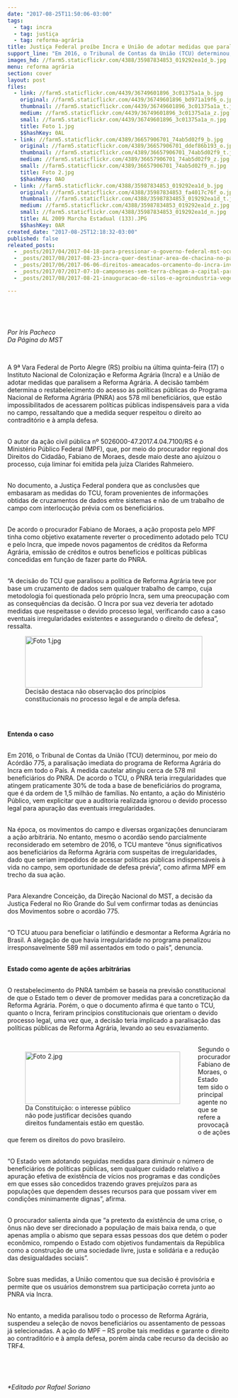 ```yaml
---
date: "2017-08-25T11:50:06-03:00"
tags:
  - tag: incra
  - tag: justiça
  - tag: reforma-agrária
title: Justiça Federal proíbe Incra e União de adotar medidas que paralisem a Reforma Agrária
support_line: "Em 2016, o Tribunal de Contas da União (TCU) determinou, por meio do Acórdão 775, a paralisação do programa de Reforma Agrária em todo o País."
images_hd: //farm5.staticflickr.com/4388/35987834853_019292ea1d_b.jpg
menu: reforma agrária
section: cover
layout: post
files:
  - link: //farm5.staticflickr.com/4439/36749601896_3c01375a1a_b.jpg
    original: //farm5.staticflickr.com/4439/36749601896_bd971a19f6_o.jpg
    thumbnail: //farm5.staticflickr.com/4439/36749601896_3c01375a1a_t.jpg
    medium: //farm5.staticflickr.com/4439/36749601896_3c01375a1a_z.jpg
    small: //farm5.staticflickr.com/4439/36749601896_3c01375a1a_n.jpg
    title: Foto 1.jpg
    $$hashKey: 0AL
  - link: //farm5.staticflickr.com/4389/36657906701_74ab5d02f9_b.jpg
    original: //farm5.staticflickr.com/4389/36657906701_ddef86b193_o.jpg
    thumbnail: //farm5.staticflickr.com/4389/36657906701_74ab5d02f9_t.jpg
    medium: //farm5.staticflickr.com/4389/36657906701_74ab5d02f9_z.jpg
    small: //farm5.staticflickr.com/4389/36657906701_74ab5d02f9_n.jpg
    title: Foto 2.jpg
    $$hashKey: 0AO
  - link: //farm5.staticflickr.com/4388/35987834853_019292ea1d_b.jpg
    original: //farm5.staticflickr.com/4388/35987834853_fa4017c76f_o.jpg
    thumbnail: //farm5.staticflickr.com/4388/35987834853_019292ea1d_t.jpg
    medium: //farm5.staticflickr.com/4388/35987834853_019292ea1d_z.jpg
    small: //farm5.staticflickr.com/4388/35987834853_019292ea1d_n.jpg
    title: AL 2009 Marcha Estadual (133).JPG
    $$hashKey: 0AR
created_date: "2017-08-25T12:18:32-03:00"
published: false
releated_posts:
  - _posts/2017/04/2017-04-18-para-pressionar-o-governo-federal-mst-ocupa-sede-do-incra-em-brasilia.md
  - _posts/2017/08/2017-08-23-incra-quer-destinar-area-de-chacina-no-para-a-reforma-agraria.md
  - _posts/2017/06/2017-06-06-direitos-ameacados-orcamento-do-incra-inviabiliza-titulacao-de-terras-quilombolas.md
  - _posts/2017/07/2017-07-10-camponeses-sem-terra-chegam-a-capital-paranaense-para-reuniao-com-incra.md
  - _posts/2017/08/2017-08-21-inauguracao-de-silos-e-agroindustria-vegetal-do-mst-vao-gerar-mais-trabalho-e-renda-no-campo.md

---
```

<p>&nbsp;</p>

<p>&nbsp;</p>

<p><em>Por Iris Pacheco<br />
Da P&aacute;gina do MST</em></p>

<p>&nbsp;</p>

<p>A 9&ordf; Vara Federal de Porto Alegre (RS) proibiu na &uacute;ltima quinta-feira (17) o Instituto Nacional de Coloniza&ccedil;&atilde;o e Reforma Agr&aacute;ria (Incra) e a Uni&atilde;o de adotar medidas que paralisem a Reforma Agr&aacute;ria. A decis&atilde;o tamb&eacute;m determina o restabelecimento do acesso &agrave;s pol&iacute;ticas p&uacute;blicas do Programa Nacional de Reforma Agr&aacute;ria (PNRA) aos 578 mil benefici&aacute;rios, que est&atilde;o impossibilitados de acessarem pol&iacute;ticas p&uacute;blicas indispens&aacute;veis para a vida no campo, ressaltando que a medida sequer respeitou o direito ao contradit&oacute;rio e &agrave; ampla defesa.</p>

<p><br />
O autor da a&ccedil;&atilde;o civil p&uacute;blica n&ordm; 5026000-47.2017.4.04.7100/RS &eacute; o Minist&eacute;rio P&uacute;blico Federal (MPF), que, por meio do procurador regional dos Direitos do Cidad&atilde;o, Fabiano de Moraes, desde maio deste ano ajuizou o processo, cuja liminar foi emitida pela ju&iacute;za Clarides Rahmeiero.</p>

<p><br />
No documento, a Justi&ccedil;a Federal pondera que as conclus&otilde;es que embasaram as medidas do TCU, foram provenientes de informa&ccedil;&otilde;es obtidas de cruzamentos de dados entre sistemas e n&atilde;o de um trabalho de campo com interlocu&ccedil;&atilde;o pr&eacute;via com os benefici&aacute;rios.</p>

<p><br />
De acordo o procurador Fabiano de Moraes, a a&ccedil;&atilde;o proposta pelo MPF tinha como objetivo exatamente reverter o procedimento adotado pelo TCU e pelo Incra, que impede novos pagamentos de cr&eacute;ditos da Reforma Agr&aacute;ria, emiss&atilde;o de cr&eacute;ditos e outros benef&iacute;cios e pol&iacute;ticas p&uacute;blicas concedidas em fun&ccedil;&atilde;o de fazer parte do PNRA.</p>

<p><br />
&ldquo;A decis&atilde;o do TCU que paralisou a pol&iacute;tica de Reforma Agr&aacute;ria teve por base um cruzamento de dados sem qualquer trabalho de campo, cuja metodologia foi questionada pelo pr&oacute;prio Incra, sem uma preocupa&ccedil;&atilde;o com as consequ&ecirc;ncias da decis&atilde;o. O Incra por sua vez deveria ter adotado medidas que respeitasse o devido processo legal, verificando caso a caso eventuais irregularidades existentes e assegurando o direito de defesa&rdquo;, ressalta.</p>

<figure class="image"><img alt="Foto 1.jpg" height="116" src="//farm5.staticflickr.com/4439/36749601896_3c01375a1a_b.jpg" width="400" />
<figcaption>Decis&atilde;o destaca n&atilde;o observa&ccedil;&atilde;o dos princ&iacute;pios<br />
constitucionais no processo legal e de ampla defesa.<br />
&nbsp;</figcaption>
</figure>

<p>&nbsp;</p>

<p><strong>Entenda o caso</strong></p>

<p><br />
Em 2016, o Tribunal de Contas da Uni&atilde;o (TCU) determinou, por meio do Ac&oacute;rd&atilde;o 775, a paralisa&ccedil;&atilde;o imediata do programa de Reforma Agr&aacute;ria do Incra em todo o Pa&iacute;s. A medida cautelar atingiu cerca de 578 mil benefici&aacute;rios do PNRA. De acordo o TCU, o PNRA teria irregularidades que atingem praticamente 30% de toda a base de benefici&aacute;rios do programa, que &eacute; da ordem de 1,5 milh&atilde;o de fam&iacute;lias. No entanto, a a&ccedil;&atilde;o do Minist&eacute;rio P&uacute;blico, vem explicitar que a auditoria realizada ignorou o devido processo legal para apura&ccedil;&atilde;o das eventuais irregularidades.</p>

<p><br />
Na &eacute;poca, os movimentos do campo e diversas organiza&ccedil;&otilde;es denunciaram a a&ccedil;&atilde;o arbitr&aacute;ria. No entanto, mesmo o acord&atilde;o sendo parcialmente reconsiderado em setembro de 2016, o TCU manteve &ldquo;&ocirc;nus significativos aos benefici&aacute;rios da Reforma Agr&aacute;ria com suspeitas de irregularidades, dado que seriam impedidos de acessar pol&iacute;ticas p&uacute;blicas indispens&aacute;veis &agrave; vida no campo, sem oportunidade de defesa pr&eacute;via&rdquo;, como afirma MPF em trecho da sua a&ccedil;&atilde;o.</p>

<p><br />
Para Alexandre Concei&ccedil;&atilde;o, da Dire&ccedil;&atilde;o Nacional do MST, a decis&atilde;o da Justi&ccedil;a Federal no Rio Grande do Sul vem confirmar todas as den&uacute;ncias dos Movimentos sobre o acord&atilde;o 775.</p>

<p><br />
&ldquo;O TCU atuou para beneficiar o latif&uacute;ndio e desmontar a Reforma Agr&aacute;ria no Brasil. A alega&ccedil;&atilde;o de que havia irregularidade no programa penalizou irresponsavelmente 589 mil assentados em todo o pa&iacute;s&rdquo;, denuncia.</p>

<p><br />
<strong>Estado como agente de a&ccedil;&otilde;es arbitr&aacute;rias</strong></p>

<p><br />
O restabelecimento do PNRA tamb&eacute;m se baseia na previs&atilde;o constitucional de que o Estado tem o dever de promover medidas para a concretiza&ccedil;&atilde;o da Reforma Agr&aacute;ria. Por&eacute;m, o que o documento afirma &eacute; que tanto o TCU, quanto o Incra, feriram princ&iacute;pios constitucionais que orientam o devido processo legal, uma vez que, a decis&atilde;o teria implicado a paralisa&ccedil;&atilde;o das pol&iacute;ticas p&uacute;blicas de Reforma Agr&aacute;ria, levando ao seu esvaziamento.<br />
&nbsp;</p>

<figure class="image" style="float:left"><img alt="Foto 2.jpg" height="118" src="//farm5.staticflickr.com/4389/36657906701_74ab5d02f9_b.jpg" width="350" />
<figcaption>Da Constitui&ccedil;&atilde;o: o interesse p&uacute;blico<br />
n&atilde;o pode justificar decis&otilde;es quando<br />
direitos fundamentais est&atilde;o em quest&atilde;o.</figcaption>
</figure>

<p>Segundo o procurador Fabiano de Moraes, o Estado tem sido o principal agente no que se refere a provoca&ccedil;&atilde;o de a&ccedil;&otilde;es que ferem os direitos do povo brasileiro.</p>

<p><br />
&ldquo;O Estado vem adotando seguidas medidas para diminuir o n&uacute;mero de benefici&aacute;rios de pol&iacute;ticas p&uacute;blicas, sem qualquer cuidado relativo a apura&ccedil;&atilde;o efetiva de exist&ecirc;ncia de v&iacute;cios nos programas e das condi&ccedil;&otilde;es em que esses s&atilde;o concedidos trazendo graves preju&iacute;zos para as popula&ccedil;&otilde;es que dependem desses recursos para que possam viver em condi&ccedil;&otilde;es minimamente dignas&rdquo;, afirma.</p>

<p><br />
O procurador salienta ainda que &ldquo;a pretexto da exist&ecirc;ncia de uma crise, o &ocirc;nus n&atilde;o deve ser direcionado a popula&ccedil;&atilde;o de mais baixa renda, o que apenas amplia o abismo que separa essas pessoas dos que det&eacute;m o poder econ&ocirc;mico, rompendo o Estado com objetivos fundamentais da Rep&uacute;blica como a constru&ccedil;&atilde;o de uma sociedade livre, justa e solid&aacute;ria e a redu&ccedil;&atilde;o das desigualdades sociais&rdquo;.</p>

<p><br />
Sobre suas medidas, a Uni&atilde;o comentou que sua decis&atilde;o &eacute; provis&oacute;ria e permite que os usu&aacute;rios demonstrem sua participa&ccedil;&atilde;o correta junto ao PNRA via Incra.</p>

<p><br />
No entanto, a medida paralisou todo o processo de Reforma Agr&aacute;ria, suspendeu a sele&ccedil;&atilde;o de novos benefici&aacute;rios ou assentamento de pessoas j&aacute; selecionadas. A a&ccedil;&atilde;o do MPF &ndash; RS pro&iacute;be tais medidas e garante o direito ao contradit&oacute;rio e &agrave; ampla defesa, por&eacute;m ainda cabe recurso da decis&atilde;o ao TRF4.</p>

<p>&nbsp;</p>

<p>&nbsp;</p>

<p><em>*Editado por Rafael Soriano</em></p>

